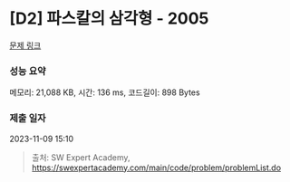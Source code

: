 # [D2] 파스칼의 삼각형 - 2005 

[문제 링크](https://swexpertacademy.com/main/code/problem/problemDetail.do?contestProbId=AV5P0-h6Ak4DFAUq) 

### 성능 요약

메모리: 21,088 KB, 시간: 136 ms, 코드길이: 898 Bytes

### 제출 일자

2023-11-09 15:10



> 출처: SW Expert Academy, https://swexpertacademy.com/main/code/problem/problemList.do